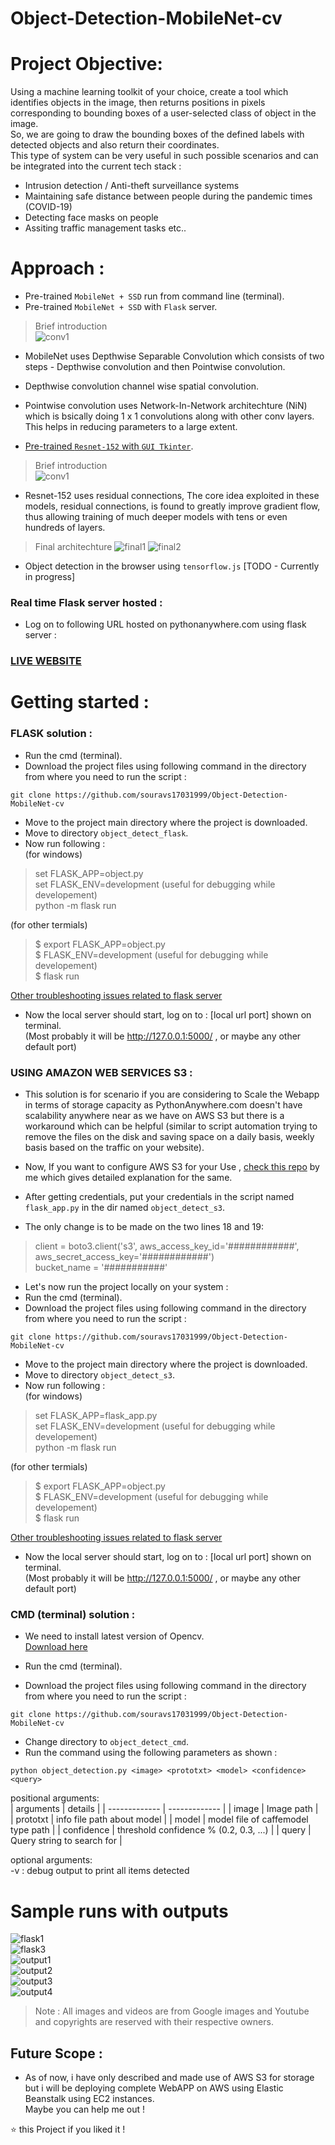 # Object-Detection-MobileNet-cv

# Project Objective: 
Using a machine learning toolkit of your choice, create a tool which identifies objects in the image, then returns positions in pixels corresponding to bounding boxes of a user-selected class of object in the image.    
So, we are going to draw the bounding boxes of the defined labels with detected objects and also return their coordinates.    
This type of system can be very useful in such possible scenarios and can be integrated into the current tech stack :    

* Intrusion detection / Anti-theft surveillance systems   
* Maintaining safe distance between people during the pandemic times (COVID-19)
* Detecting face masks on people     
* Assiting traffic management tasks etc..    


# Approach :   
* Pre-trained ```MobileNet + SSD``` run from command line (terminal).
* Pre-trained ```MobileNet + SSD``` with ```Flask``` server.     

> Brief introduction       
![conv1](/img/conv1.png)      
* MobileNet uses Depthwise Separable Convolution which consists of two steps - Depthwise convolution and then Pointwise convolution.   
* Depthwise convolution channel wise spatial convolution.   
* Pointwise convolution uses Network-In-Network architechture (NiN) which is bsically doing 1 x 1 convolutions along with other conv layers. This helps in reducing parameters to a large extent.     

* [Pre-trained ```Resnet-152``` with ```GUI Tkinter```](https://github.com/souravs17031999/Retinal_blindness_detection_Pytorch).     

> Brief introduction            
![conv1](/img/conv2.gif)         
* Resnet-152 uses residual connections, The core idea exploited in these models, residual connections, is found to greatly improve gradient flow, thus allowing training of much deeper models with tens or even hundreds of layers.       

>Final architechture 
![final1](/img/final1.JPG)
![final2](/img/final2.JPG)


* Object detection in the browser using ```tensorflow.js``` [TODO - Currently in progress]  


### Real time Flask server hosted :      
* Log on to following URL hosted on pythonanywhere.com using flask server :    

### [LIVE WEBSITE](https://souravsdlboy.pythonanywhere.com/object)    

# Getting started :     
### FLASK solution : 
* Run the cmd (terminal).     
* Download the project files using following command in the directory from where you need to run the script :       
```  
git clone https://github.com/souravs17031999/Object-Detection-MobileNet-cv    
```      
* Move to the project main directory where the project is downloaded.
* Move to directory ```object_detect_flask```.  
* Now run following :     
(for windows)     
> set FLASK_APP=object.py      
> set FLASK_ENV=development (useful for debugging while developement)     
> python -m flask run          

(for other termials)          

> $ export FLASK_APP=object.py   
> $ FLASK_ENV=development (useful for debugging while developement)     
> $ flask run       

[Other troubleshooting issues related to flask server](https://flask.palletsprojects.com/en/1.1.x/quickstart/#what-to-do-if-the-server-does-not-start)    

* Now the local server should start, log on to : [local url port] shown on terminal.     
(Most probably it will be http://127.0.0.1:5000/ , or maybe any other default port)   

### USING AMAZON WEB SERVICES S3 :      
* This solution is for scenario if you are considering to Scale the Webapp in terms of storage capacity as PythonAnywhere.com doesn't have scalability anywhere near as we have on AWS S3 but there is a workaround which can be helpful (similar to script automation trying to remove the files on the disk and saving space on a daily basis, weekly basis based on the traffic on your website).       

* Now, If you want to configure AWS S3 for your Use , [check this repo](https://github.com/souravs17031999/aws-s3-python) by me which gives detailed explanation for the same.    
* After getting credentials, put your credentials in the script named ```flask_app.py``` in the dir named ```object_detect_s3```.   
* The only change is to be made on the two lines 18 and 19:      

> client = boto3.client('s3', aws_access_key_id='############', aws_secret_access_key='############')     
> bucket_name = '###########'       

* Let's now run the project locally on your system :        
* Run the cmd (terminal).     
* Download the project files using following command in the directory from where you need to run the script :       
```  
git clone https://github.com/souravs17031999/Object-Detection-MobileNet-cv    
```      
* Move to the project main directory where the project is downloaded.   
* Move to directory ```object_detect_s3```.    
* Now run following :     
(for windows)     
> set FLASK_APP=flask_app.py  
> set FLASK_ENV=development (useful for debugging while developement)       
> python -m flask run       

(for other termials)          

> $ export FLASK_APP=object.py  
> $ FLASK_ENV=development (useful for debugging while developement)     
> $ flask run       

[Other troubleshooting issues related to flask server](https://flask.palletsprojects.com/en/1.1.x/quickstart/#what-to-do-if-the-server-does-not-start)        

* Now the local server should start, log on to : [local url port] shown on terminal.      
(Most probably it will be http://127.0.0.1:5000/ , or maybe any other default port)    



### CMD (terminal) solution :    
* We need to install latest version of Opencv.     
[Download here](https://pypi.org/project/opencv-python/)   
* Run the cmd (terminal).    

* Download the project files using following command in the directory from where you need to run the script :   
```
git clone https://github.com/souravs17031999/Object-Detection-MobileNet-cv
```     
* Change directory to ```object_detect_cmd```.    
* Run the command using the following parameters as shown : 
```
python object_detection.py <image> <prototxt> <model> <confidence> <query>
``` 
 
positional arguments:   
| arguments  | details |
| ------------- | ------------- |
| image | Image path |  
| prototxt | info file path about model |
| model | model file of caffemodel type path |
| confidence | threshold confidence % (0.2, 0.3, ...)  |
| query | Query string to search for |     

optional arguments:         
  -v  :  debug output to print all items detected    
  
# Sample runs with outputs
![flask1](/img/output/output_final.JPG)   
![flask3](/img/flask3.JPG)    
![output1](/img/output/output1.JPG)    
![output2](/img/output/output2.JPG)   
![output3](/img/output/output3.JPG)   
![output4](/img/output_animate.gif)      
      
     
> Note : All images and videos are from Google images and Youtube and copyrights are reserved with their respective owners.

## Future Scope :    
* As of now, i have only described and made use of AWS S3 for storage but i will be deploying complete WebAPP on AWS using Elastic Beanstalk using EC2 instances.      
Maybe you can help me out !      

⭐️ this Project if you liked it !

